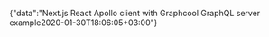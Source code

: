 {"data":"Next.js React Apollo client with Graphcool GraphQL server example2020-01-30T18:06:05+03:00"}
